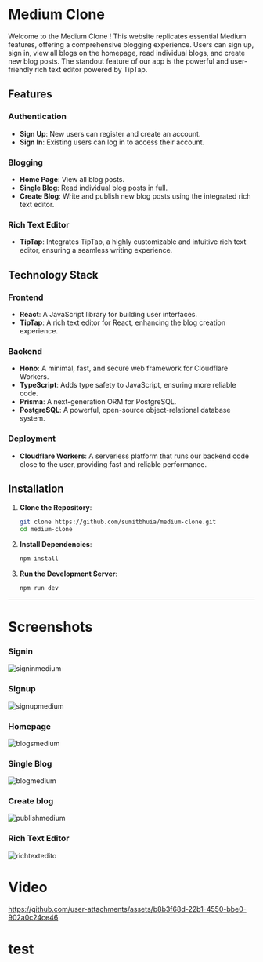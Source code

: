 # Medium Clone

Welcome to the Medium Clone ! This website replicates essential Medium features, offering a comprehensive blogging experience. Users can sign up, sign in, view all blogs on the homepage, read individual blogs, and create new blog posts. The standout feature of our app is the powerful and user-friendly rich text editor powered by TipTap.

## Features

### Authentication
- **Sign Up**: New users can register and create an account.
- **Sign In**: Existing users can log in to access their account.

### Blogging
- **Home Page**: View all blog posts.
- **Single Blog**: Read individual blog posts in full.
- **Create Blog**: Write and publish new blog posts using the integrated rich text editor.

### Rich Text Editor
- **TipTap**: Integrates TipTap, a highly customizable and intuitive rich text editor, ensuring a seamless writing experience.

## Technology Stack

### Frontend
- **React**: A JavaScript library for building user interfaces.
- **TipTap**: A rich text editor for React, enhancing the blog creation experience.

### Backend
- **Hono**: A minimal, fast, and secure web framework for Cloudflare Workers.
- **TypeScript**: Adds type safety to JavaScript, ensuring more reliable code.
- **Prisma**: A next-generation ORM for PostgreSQL.
- **PostgreSQL**: A powerful, open-source object-relational database system.

### Deployment
- **Cloudflare Workers**: A serverless platform that runs our backend code close to the user, providing fast and reliable performance.

## Installation

1. **Clone the Repository**:
   ```sh
   git clone https://github.com/sumitbhuia/medium-clone.git
   cd medium-clone
   ```

2. **Install Dependencies**:
   ```sh
   npm install
   ```

3. **Run the Development Server**:
   ```sh
   npm run dev
   ```
---
# Screenshots
### Signin
![signinmedium](https://github.com/user-attachments/assets/adcac3af-69a6-4f6b-b443-83b5a23f0d52)
### Signup
![signupmedium](https://github.com/user-attachments/assets/53b309c6-caf8-4bcc-8d8b-5def2b032c51)
### Homepage
![blogsmedium](https://github.com/user-attachments/assets/488a940c-33e1-4787-bdf9-d5dfe500ce33)
### Single Blog
![blogmedium](https://github.com/user-attachments/assets/a20bcf54-8f6d-4083-acc4-59e232ccd687)
### Create blog
![publishmedium](https://github.com/user-attachments/assets/5d4a24ea-f5da-40f9-b8c7-47bbc3ef9663)
### Rich Text Editor
![richtextedito](https://github.com/user-attachments/assets/5e4f52bb-1820-42ae-82a4-82c4c1f2ae3b)



# Video
https://github.com/user-attachments/assets/b8b3f68d-22b1-4550-bbe0-902a0c24ce46








# test
